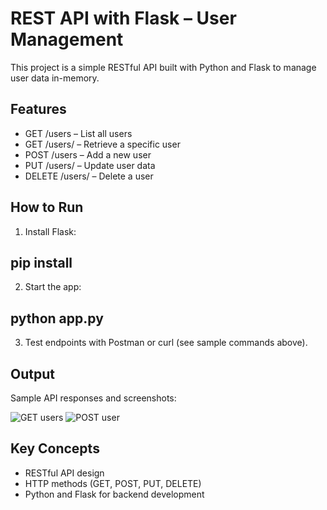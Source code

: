 # REST API with Flask – User Management

This project is a simple RESTful API built with Python and Flask to manage user data in-memory.

## Features

- GET /users – List all users
- GET /users/<username> – Retrieve a specific user
- POST /users – Add a new user
- PUT /users/<username> – Update user data
- DELETE /users/<username> – Delete a user

## How to Run

1. Install Flask:

## pip install 
2. Start the app:

## python app.py
3. Test endpoints with Postman or curl (see sample commands above).

## Output

Sample API responses and screenshots:

![GET users](output_get.png)
![POST user](output_post.png)

## Key Concepts

- RESTful API design
- HTTP methods (GET, POST, PUT, DELETE)
- Python and Flask for backend development




